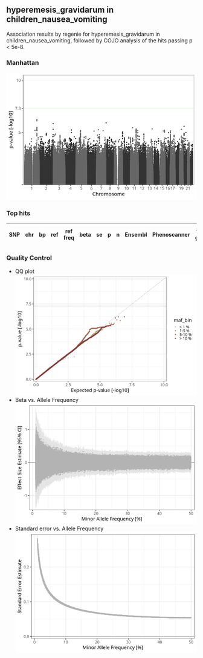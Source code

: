 ## hyperemesis_gravidarum in children_nausea_vomiting
Association results by regenie for hyperemesis_gravidarum in children_nausea_vomiting, followed by COJO analysis of the hits passing p < 5e-8.
### Manhattan
![](figures/pop_children_nausea_vomiting_pheno_hyperemesis_gravidarum_mh.png)
### Top hits
| SNP | chr | bp | ref | ref freq | beta | se | p | n | Ensembl | Phenoscanner | freq geno | b joint | b joint se | p joint | ld r |
| --- | --- | -- | --- | -------- | ---- | -- | - | - | ------- | ------------ | --------- | ------- | ---------- | ------- | ---- |
### Quality Control
- QQ plot
![](figures/pop_children_nausea_vomiting_pheno_hyperemesis_gravidarum_qq.png)
- Beta vs. Allele Frequency
![](figures/pop_children_nausea_vomiting_pheno_hyperemesis_gravidarum_beta_af.png)
- Standard error vs. Allele Frequency
![](figures/pop_children_nausea_vomiting_pheno_hyperemesis_gravidarum_se_af.png)
